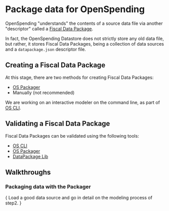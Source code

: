 # Package data for OpenSpending

OpenSpending "understands" the contents of a source data file via another "descriptor" called a [Fiscal Data Package](http://fiscal.dataprotocols.org/spec/).

In fact, the OpenSpending Datastore does not strictly store any old data file, but rather, it stores Fiscal Data Packages, being a collection of data sources and a `datapackage.json` descriptor file.

## Creating a Fiscal Data Package

At this stage, there are two methods for creating Fiscal Data Packages:

- [OS Packager](https://github.com/openspending/os-packager)
- Manually (not recommended)

We are working on an interactive modeler on the command line, as part of [OS CLI](https://github.com/openspending/os-cli).

## Validating a Fiscal Data Package

Fiscal Data Packages can be validated using the following tools:

- [OS CLI](https://github.com/openspending/os-cli)
- [OS Packager](https://github.com/openspending/os-packager)
- [DataPackage Lib](https://github.com/frictionlessdata/datapackage-py)

## Walkthroughs

### Packaging data with the Packager

{
Load a good data source and go in detail on the modeling process of step2.
}
